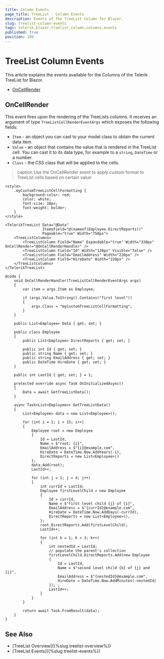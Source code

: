 ```yaml
---
title: Column Events
page_title: TreeList - Column Events
description: Events of the TreeList Column for Blazor.
slug: treelist-column-events
tags: telerik,blazor,treelist,column,columns,events
published: True
position: 100
---
```


# TreeList Column Events

This article explains the events available for the Columns of the Telerik TreeList for Blazor.

* [OnCellRender](#oncellrender)

## OnCellRender

This event fires upon the rendering of the TreeLists columns. It receives an argument of type `TreeListCellRenderEventArgs` which exposes the following fields:

* `Item` - an object you can cast to your model class to obtain the current data item.
* `Value` - an object that contains the value that is rendered in the TreeList cell. You can cast it to its data type, for example to a `string`, `DateTime` or a number.
* `Class` - the CSS class that will be applied to the cells.

>caption Use the OnCellRender event to apply custom format to TreeList cells based on certain value

````CSHTML
<style>
    .myCustomTreeListCellFormatting {
        background-color: red;
        color: white;
        font-size: 10px;
        font-weight: bolder;
    }
</style>

<TelerikTreeList Data="@Data"
                 ItemsField="@(nameof(Employee.DirectReports))"
                 Pageable="true" Width="750px">
    <TreeListColumns>
        <TreeListColumn Field="Name" Expandable="true" Width="320px" OnCellRender="@OnCellRenderHandler" />
        <TreeListColumn Field="Id" Width="120px" Visible="false" />
        <TreeListColumn Field="EmailAddress" Width="220px" />
        <TreeListColumn Field="HireDate" Width="220px" />
    </TreeListColumns>
</TelerikTreeList>

@code {
    void OnCellRenderHandler(TreeListCellRenderEventArgs args)
    {
        var item = args.Item as Employee;

        if (args.Value.ToString().Contains("first level"))
        {
            args.Class = "myCustomTreeListCellFormatting";
        }
    }

    public List<Employee> Data { get; set; }

    public class Employee
    {
        public List<Employee> DirectReports { get; set; }

        public int Id { get; set; }
        public string Name { get; set; }
        public string EmailAddress { get; set; }
        public DateTime HireDate { get; set; }
    }

    public int LastId { get; set; } = 1;

    protected override async Task OnInitializedAsync()
    {
        Data = await GetTreeListData();
    }

    async Task<List<Employee>> GetTreeListData()
    {
        List<Employee> data = new List<Employee>();

        for (int i = 1; i < 15; i++)
        {
            Employee root = new Employee
            {
                Id = LastId,
                Name = $"root: {i}",
                EmailAddress = $"{i}@example.com",
                HireDate = DateTime.Now.AddYears(-i),
                DirectReports = new List<Employee>()
            };
            data.Add(root);
            LastId++;

            for (int j = 1; j < 4; j++)
            {
                int currId = LastId;
                Employee firstLevelChild = new Employee
                {
                    Id = currId,
                    Name = $"first level child {j} of {i}",
                    EmailAddress = $"{currId}@example.com",
                    HireDate = DateTime.Now.AddDays(-currId),
                    DirectReports = new List<Employee>(),
                };
                root.DirectReports.Add(firstLevelChild);
                LastId++;

                for (int k = 1; k < 3; k++)
                {
                    int nestedId = LastId;
                    // populate the parent's collection
                    firstLevelChild.DirectReports.Add(new Employee
                    {
                        Id = LastId,
                        Name = $"second level child {k} of {j} and {i}",
                        EmailAddress = $"{nestedId}@example.com",
                        HireDate = DateTime.Now.AddMinutes(-nestedId)
                    }); ;
                    LastId++;
                }
            }
        }

        return await Task.FromResult(data);
    }
}
````

## See Also

  * [TreeList Overview]({%slug treelist-overview%})
  * [TreeList Events]({%slug treelist-events%})
